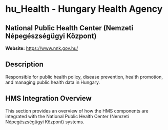 # hu_Health - Hungary Health Agency

## National Public Health Center (Nemzeti Népegészségügyi Központ)

**Website:** https://www.nnk.gov.hu/

## Description

Responsible for public health policy, disease prevention, health promotion, and managing public health data in Hungary.

## HMS Integration Overview

This section provides an overview of how the HMS components are integrated with the National Public Health Center (Nemzeti Népegészségügyi Központ) systems.
